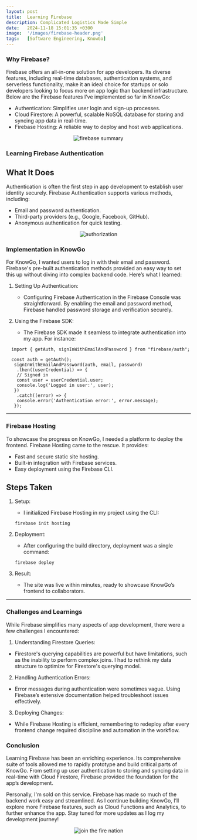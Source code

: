 ```yaml
---
layout: post
title:  Learning Firebase
description: Complicated Logistics Made Simple 
date:   2024-11-18 15:01:35 +0300
image:  '/images/firebase-header.png'
tags:   [Software Engineering, KnowGo]
---
```


### Why Firebase?

Firebase offers an all-in-one solution for app developers. Its diverse features, including real-time databases, authentication systems, and serverless functionality, make it an ideal choice for startups or solo developers looking to focus more on app logic than backend infrastructure. Below are the Firebase features I’ve implemented so far in KnowGo:

  - Authentication: Simplifies user login and sign-up processes.
  - Cloud Firestore: A powerful, scalable NoSQL database for storing and syncing app data in real-time.
  - Firebase Hosting: A reliable way to deploy and host web applications.

  <p align="center">
  <img src="{{site.baseurl}}/images/firebasemanage.jpg" alt="firebase summary">
</p>

### Learning Firebase Authentication

## What It Does
Authentication is often the first step in app development to establish user identity securely. Firebase Authentication supports various methods, including:

 - Email and password authentication.
 - Third-party providers (e.g., Google, Facebook, GitHub).
 - Anonymous authentication for quick testing.

 <p align="center">
  <img src="{{site.baseurl}}/images/auth.png" alt="authorization">
</p>

### Implementation in KnowGo
For KnowGo, I wanted users to log in with their email and password. Firebase's pre-built authentication methods provided an easy way to set this up without diving into complex backend code. Here’s what I learned:

 1. Setting Up Authentication:
    - Configuring Firebase Authentication in the Firebase Console was straightforward. By enabling the email and password method, Firebase handled password storage and verification securely.

 2. Using the Firebase SDK:
    - The Firebase SDK made it seamless to integrate authentication into my app. For instance:

```
  import { getAuth, signInWithEmailAndPassword } from "firebase/auth";

  const auth = getAuth();
   signInWithEmailAndPassword(auth, email, password)
    .then((userCredential) => {
    // Signed in
    const user = userCredential.user;
    console.log('Logged in user:', user);
   })
    .catch((error) => {
    console.error('Authentication error:', error.message);
   });
```
---

### Firebase Hosting
To showcase the progress on KnowGo, I needed a platform to deploy the frontend. Firebase Hosting came to the rescue. It provides:

 - Fast and secure static site hosting.
 - Built-in integration with Firebase services.
 - Easy deployment using the Firebase CLI.

## Steps Taken
1. Setup:
   - I initialized Firebase Hosting in my project using the CLI:

   ```
   firebase init hosting
   ```
2. Deployment:
   - After configuring the build directory, deployment was a single command:

   ```
   firebase deploy
   ```
3. Result:
    - The site was live within minutes, ready to showcase KnowGo’s frontend to collaborators.

---
### Challenges and Learnings
While Firebase simplifies many aspects of app development, there were a few challenges I encountered:

 1. Understanding Firestore Queries:
   - Firestore's querying capabilities are powerful but have limitations, such as the inability to perform complex joins. I had to rethink my data structure to optimize for Firestore's querying model.
 2. Handling Authentication Errors:
   - Error messages during authentication were sometimes vague. Using Firebase’s extensive documentation helped troubleshoot issues effectively.
 3. Deploying Changes:
   - While Firebase Hosting is efficient, remembering to redeploy after every frontend change required discipline and automation in the workflow.

### Conclusion
Learning Firebase has been an enriching experience. Its comprehensive suite of tools allowed me to rapidly prototype and build critical parts of KnowGo. From setting up user authentication to storing and syncing data in real-time with Cloud Firestore, Firebase provided the foundation for the app’s development.

Personally, I'm sold on this service. Firebase has made so much of the backend work easy and streamlined. As I continue building KnowGo, I’ll explore more Firebase features, such as Cloud Functions and Analytics, to further enhance the app. Stay tuned for more updates as I log my development journey!

<p align="center">
  <img src="{{site.baseurl}}/images/firenationarmy.jpeg" alt="join the fire nation">
</p>

